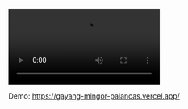 ![Demo](https://github.com/ezerssss/Palancas/blob/main/src/DemoVideo.mp4)

Demo: https://gayang-mingor-palancas.vercel.app/
